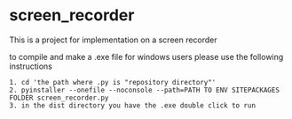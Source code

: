 # screen_recorder
This is a project for implementation on a screen recorder 

to compile and make a .exe file for windows users please use the following instructions 

	1. cd 'the path where .py is "repository directory"'
	2. pyinstaller --onefile --noconsole --path=PATH TO ENV SITEPACKAGES FOLDER screen_recorder.py 
	3. in the dist directory you have the .exe double click to run 
